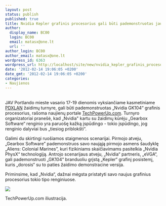 ```yaml
---
layout: post
status: publish
published: true
title: Nvidia Kepler grafinis procesorius gali būti pademonstruotas jau šį penktadienį?
author:
  display_name: BC00
  login: BC00
  email: matasx@one.lt
  url: ''
author_login: BC00
author_email: matasx@one.lt
wordpress_id: 6363
wordpress_url: http://localhost/site/new/nvidia_kepler_grafinis_procesorius_gali_buti_pademonstruotas_jau_si_penktadieni/
date: '2012-02-14 19:06:05 +0200'
date_gmt: '2012-02-14 19:06:05 +0200'
categories:
- Naujienos
---
```

<p>
<br />JAV Portlando mieste vasario 17-19 dienomis vyksiančiame kasmetiniame <a class="ns" href=" http://www.pdxlan.net/portland/">PDXLAN</a> žaidimų turnyre, gali būti pademonstruotas „Nvidia GK104“ grafinis procesorius, rašoma naujienų portale <a class="ns" href="http://www.techpowerup.com/160485/NVIDIA-and-Gearbox-Have-Something-In-Store-for-PDXLAN.html">TechPowerUp.com</a>. Turnyro organizatoriai pranešė, kad „Nvidia" kartu su žaidimų kūrėju „Gearbox Software“ renginio yra paruošę kažką įspūdingo - tokio įspūdingo, jog renginio dalyviai bus „tiesiog priblokšti“.</p>
<p>Galimi du skirtingi ruošiamos staigmenos scenarijai. Pirmojo atveju, „Gearbox Software” pademonstruos savo naująją pirmojo asmens šaudyklę „Aliens: Colonial Marines”, kuri fizikiniams skaičiavimams pasitelkia „Nvidia PhysX“ technologiją. Antrojo scenarijaus atveju, „Nvidia“ partneris, „eVGA“, gali pademonstruoti „GK104“ branduoliu grįstą „Kepler“ grafinį posistemį, kuris „dorosis“ su to paties žaidimo demonstracine versija.</p>
<p>Priminsime, kad „Nvidia“, dažnai mėgsta pristatyti savo naujus grafinius procesorius tokio tipo renginiuose.</p>
<p><img src="http://technews.lt/upload/PDX.jpg" /></p>
<p><span class="saltinis">TechPowerUp.com iliustracija.</span><br /></p>
